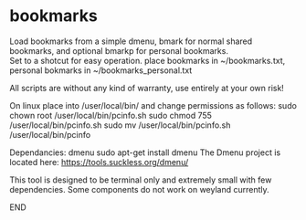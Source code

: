 # bookmarks

Load bookmarks from a simple dmenu, bmark for normal shared bookmarks, and optional bmarkp for personal bookmarks.  
Set to a shotcut for easy operation.
place bookmarks in ~/bookmarks.txt, personal bokmarks in ~/bookmarks_personal.txt

All scripts are without any kind of warranty, use entirely at your own risk!

On linux place into /user/local/bin/ and change permissions as follows: 
sudo chown root /user/local/bin/pcinfo.sh 
sudo chmod 755 /user/local/bin/pcinfo.sh 
sudo mv /user/local/bin/pcinfo.sh /user/local/bin/pcinfo

Dependancies: dmenu
sudo apt-get install dmenu
The Dmenu project is located here: https://tools.suckless.org/dmenu/

This tool is designed to be terminal only and extremely small with few dependencies. Some components do not work on weyland currently.

END
